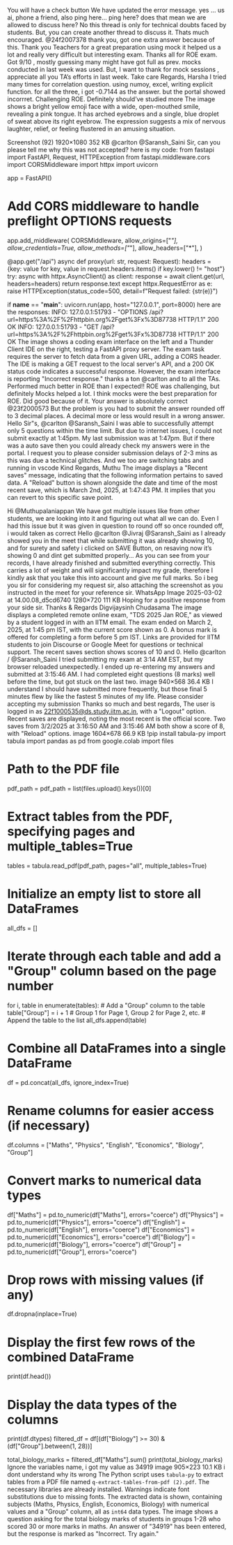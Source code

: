You will have a check button
We have updated the error message.
yes … us ai, phone a friend, also ping here…
ping here? does that mean we are allowed to discuss here?
No this thread is only for technical doubts faced by students. But, you can create another thread to discuss it. Thats much encouraged. @24f2007378
thank you, got one extra answer because of this.
Thank you Teachers for a great preparation using mock it helped us a lot and really very difficult but interesting exam.
Thanks all for ROE exam. Got 9/10 , mostly guessing many might have got full as prev. mocks conducted in last week was used. But, I want to  thank for mock sessions , appreciate all you TA’s efforts in last week.  Take care Regards, Harsha
I tried many times for correlation question. using numoy, excel, writing explicit function. for all the three, i got -0.7144 as the answer. but the portal showed incorrret.
Challenging ROE. Definitely should’ve studied more
The image shows a bright yellow emoji face with a wide, open-mouthed smile, revealing a pink tongue. It has arched eyebrows and a single, blue droplet of sweat above its right eyebrow. The expression suggests a mix of nervous laughter, relief, or feeling flustered in an amusing situation.

Screenshot (92) 1920×1080 352 KB @carlton @Saransh_Saini Sir, can you please tell me why this was not accepted? here is my code: from fastapi import FastAPI, Request, HTTPException
from fastapi.middleware.cors import CORSMiddleware
import httpx
import uvicorn

app = FastAPI()

# Add CORS middleware to handle preflight OPTIONS requests
app.add_middleware(
    CORSMiddleware,
    allow_origins=["*"],
    allow_credentials=True,
    allow_methods=["*"],
    allow_headers=["*"],
)

@app.get("/api")
async def proxy(url: str, request: Request):
    headers = {key: value for key, value in request.headers.items() if key.lower() != "host"}
    try:
        async with httpx.AsyncClient() as client:
            response = await client.get(url, headers=headers)
            return response.text
    except httpx.RequestError as e:
        raise HTTPException(status_code=500, detail=f"Request failed: {str(e)}")

if __name__ == "__main__":
    uvicorn.run(app, host="127.0.0.1", port=8000) here are the responses: INFO:     127.0.0.1:51793 - "OPTIONS /api?url=https%3A%2F%2Fhttpbin.org%2Fget%3Fx%3D87738 HTTP/1.1" 200 OK
INFO:     127.0.0.1:51793 - "GET /api?url=https%3A%2F%2Fhttpbin.org%2Fget%3Fx%3D87738 HTTP/1.1" 200 OK
The image shows a coding exam interface on the left and a Thunder Client IDE on the right, testing a FastAPI proxy server.  The exam task requires the server to fetch data from a given URL, adding a CORS header. The IDE is making a GET request to the local server's API, and a 200 OK status code indicates a successful response. However, the exam interface is reporting "Incorrect response."
thanks a ton @carlton and to all the TAs. Performed much better in ROE than I expected!!
ROE was challenging, but definitely Mocks helped a lot. I think mocks were the best preparation for ROE. Did good because of it.
Your answer is absolutely correct @23f2000573 But the problem is you had to submit the answer rounded off to 3 decimal places. A decimal more or less would result in a wrong answer.
Hello Sir"s, @carlton @Saransh_Saini I was able to successfully attempt only 5 questions within the time limit. But due to internet issues, I could not submit exactly at 1:45pm. My last submission was at 1:47pm. But if there was a auto save then you could already check my answers were in the portal. I request you to please consider submission delays of 2-3 mins as this was due a technical glitches. And we too are switching tabs and running in vscode Kind Regards, Muthu
The image displays a "Recent saves" message, indicating that the following information pertains to saved data. A "Reload" button is shown alongside the date and time of the most recent save, which is March 2nd, 2025, at 1:47:43 PM. It implies that you can revert to this specific save point.

Hi @Muthupalaniappan We have got multiple issues like from other students, we are looking into it and figuring out what all we can do.
Even I had this issue but it was given in question to round off so once rounded off, i would taken as correct
Hello @carlton @Jivraj @Saransh_Saini as I already showed you in the meet that while submitting it was already showing 10, and for surety and safety i clicked on SAVE Button, on resaving now it’s showing 0 and dint get submitted properly… As you can see from your records, I have already finished and submitted everything correctly. This carries a lot of weight and will significantly impact my grade, therefore I kindly ask that you take this into account and give me full marks. So i beg you sir for considering my request sir, also attaching the screenshot as you instructed in the meet for your reference sir. WhatsApp Image 2025-03-02 at 14.00.08_d5cd6740 1280×720 111 KB Hoping for a positive response from your side sir. Thanks & Regards Digvijaysinh Chudasama
The image displays a completed remote online exam, "TDS 2025 Jan ROE," as viewed by a student logged in with an IITM email. The exam ended on March 2, 2025, at 1:45 pm IST, with the current score shown as 0. A bonus mark is offered for completing a form before 5 pm IST.  Links are provided for IITM students to join Discourse or Google Meet for questions or technical support. The recent saves section shows scores of 10 and 0.
Hello @carlton / @Saransh_Saini I tried submitting my exam at 3:14 AM EST, but my browser reloaded unexpectedly. I ended up re-entering my answers and submitted at 3:15:46 AM. I had completed eight questions (8 marks) well before the time, but got stuck on the last two. image 940×568 36.4 KB I understand I should have submitted more frequently, but those final 5 minutes flew by like the fastest 5 minutes of my life. Please consider accepting my submission Thanks so much and best regards,
The user is logged in as 22f1000535@ds.study.iitm.ac.in, with a "Logout" option.  Recent saves are displayed, noting the most recent is the official score.  Two saves from 3/2/2025 at 3:16:50 AM and 3:15:46 AM both show a score of 8, with "Reload" options.
image 1604×678 66.9 KB !pip install tabula-py
import tabula
import pandas as pd
from google.colab import files

# Path to the PDF file
pdf_path = pdf_path = list(files.upload().keys())[0]

# Extract tables from the PDF, specifying pages and multiple_tables=True
tables = tabula.read_pdf(pdf_path, pages="all", multiple_tables=True)

# Initialize an empty list to store all DataFrames
all_dfs = []

# Iterate through each table and add a "Group" column based on the page number
for i, table in enumerate(tables):
    # Add a "Group" column to the table
    table["Group"] = i + 1  # Group 1 for Page 1, Group 2 for Page 2, etc.
    # Append the table to the list
    all_dfs.append(table)

# Combine all DataFrames into a single DataFrame
df = pd.concat(all_dfs, ignore_index=True)

# Rename columns for easier access (if necessary)
df.columns = ["Maths", "Physics", "English", "Economics", "Biology", "Group"]

# Convert marks to numerical data types
df["Maths"] = pd.to_numeric(df["Maths"], errors="coerce")
df["Physics"] = pd.to_numeric(df["Physics"], errors="coerce")
df["English"] = pd.to_numeric(df["English"], errors="coerce")
df["Economics"] = pd.to_numeric(df["Economics"], errors="coerce")
df["Biology"] = pd.to_numeric(df["Biology"], errors="coerce")
df["Group"] = pd.to_numeric(df["Group"], errors="coerce")

# Drop rows with missing values (if any)
df.dropna(inplace=True)

# Display the first few rows of the combined DataFrame
print(df.head())

# Display the data types of the columns
print(df.dtypes)
filtered_df = df[(df["Biology"] >= 30) & (df["Group"].between(1, 28))]

total_biology_marks = filtered_df["Maths"].sum()
print(total_biology_marks) Ignore the variables name, i got my value as 34919 image 905×223 10.1 KB i dont understand why its wrong
The Python script uses `tabula-py` to extract tables from a PDF file named `q-extract-tables-from-pdf (2).pdf`. The necessary libraries are already installed. Warnings indicate font substitutions due to missing fonts. The extracted data is shown, containing subjects (Maths, Physics, English, Economics, Biology) with numerical values and a "Group" column, all as `int64` data types.
The image shows a question asking for the total biology marks of students in groups 1-28 who scored 30 or more marks in maths. An answer of "34919" has been entered, but the response is marked as "Incorrect. Try again."

